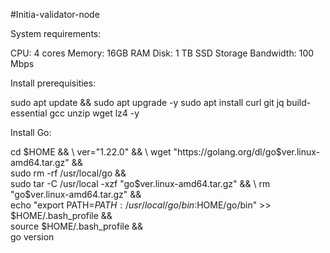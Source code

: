 #Initia-validator-node


System requirements:

CPU: 4 cores
Memory: 16GB RAM
Disk: 1 TB SSD Storage
Bandwidth: 100 Mbps


Install prerequisities:

sudo apt update && sudo apt upgrade -y
sudo apt install curl git jq build-essential gcc unzip wget lz4 -y

Install Go:

cd $HOME && \
ver="1.22.0" && \
wget "https://golang.org/dl/go$ver.linux-amd64.tar.gz" && \
sudo rm -rf /usr/local/go && \
sudo tar -C /usr/local -xzf "go$ver.linux-amd64.tar.gz" && \
rm "go$ver.linux-amd64.tar.gz" && \
echo "export PATH=$PATH:/usr/local/go/bin:$HOME/go/bin" >> $HOME/.bash_profile && \
source $HOME/.bash_profile && \
go version
